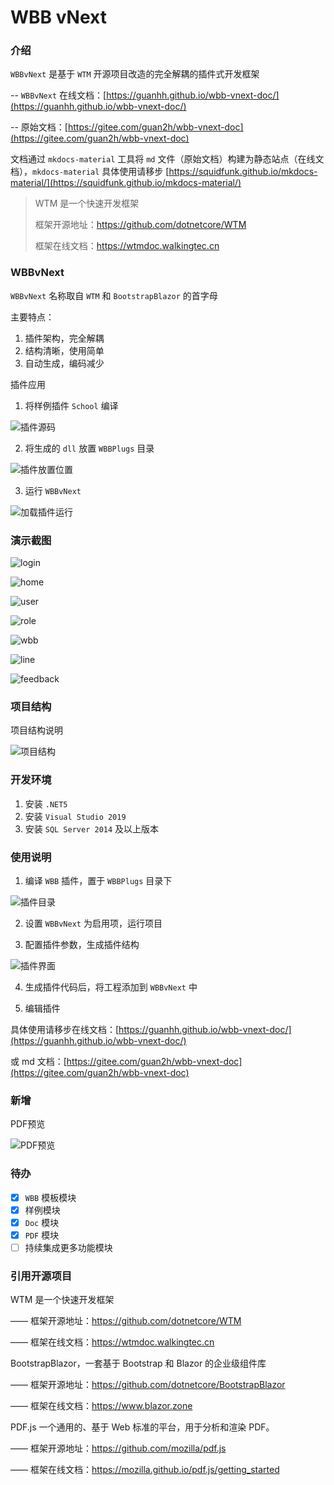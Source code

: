 # WBB vNext

### 介绍
`WBBvNext` 是基于 `WTM` 开源项目改造的完全解耦的插件式开发框架

-- `WBBvNext` 在线文档：[https://guanhh.github.io/wbb-vnext-doc/](https://guanhh.github.io/wbb-vnext-doc/)


-- 原始文档：[https://gitee.com/guan2h/wbb-vnext-doc](https://gitee.com/guan2h/wbb-vnext-doc)

文档通过 `mkdocs-material` 工具将 `md` 文件（原始文档）构建为静态站点（在线文档），`mkdocs-material` 具体使用请移步 
[https://squidfunk.github.io/mkdocs-material/](https://squidfunk.github.io/mkdocs-material/)


>WTM 是一个快速开发框架
>
>框架开源地址：https://github.com/dotnetcore/WTM
>
>框架在线文档：https://wtmdoc.walkingtec.cn


### WBBvNext

`WBBvNext` 名称取自 `WTM` 和 `BootstrapBlazor` 的首字母

主要特点：

1. 插件架构，完全解耦
2. 结构清晰，使用简单
3. 自动生成，编码减少

插件应用
1.  将样例插件 `School` 编译

![插件源码](https://gitee.com/guan2h/WBB-vNext/raw/master/WBBModules/Doc/WBBvNext.Doc.Page/Doc/images/school_code.PNG)

2.  将生成的 `dll` 放置 `WBBPlugs` 目录

![插件放置位置](https://gitee.com/guan2h/WBB-vNext/raw/master/WBBModules/Doc/WBBvNext.Doc.Page/Doc/images/plug.PNG)

3.  运行 `WBBvNext`

![加载插件运行](https://gitee.com/guan2h/WBB-vNext/raw/master/WBBModules/Doc/WBBvNext.Doc.Page/Doc/images/school.PNG)

### 演示截图

![login](https://gitee.com/guan2h/WBB-vNext/raw/master/WBBModules/Doc/WBBvNext.Doc.Page/Doc/images/wbb_show_login.png)

![home](https://gitee.com/guan2h/WBB-vNext/raw/master/WBBModules/Doc/WBBvNext.Doc.Page/Doc/images/wbb_show_home.png)

![user](https://gitee.com/guan2h/WBB-vNext/raw/master/WBBModules/Doc/WBBvNext.Doc.Page/Doc/images/wbb_show_user.png)

![role](https://gitee.com/guan2h/WBB-vNext/raw/master/WBBModules/Doc/WBBvNext.Doc.Page/Doc/images/wbb_show_role.png)

![wbb](https://gitee.com/guan2h/WBB-vNext/raw/master/WBBModules/Doc/WBBvNext.Doc.Page/Doc/images/wbb_show_wbb.png)

![line](https://gitee.com/guan2h/WBB-vNext/raw/master/WBBModules/Doc/WBBvNext.Doc.Page/Doc/images/wbb_show_line.png)

![feedback](https://gitee.com/guan2h/WBB-vNext/raw/master/WBBModules/Doc/WBBvNext.Doc.Page/Doc/images/wbb_show_feedback.png)


### 项目结构

项目结构说明

![项目结构](https://gitee.com/guan2h/WBB-vNext/raw/master/WBBModules/Doc/WBBvNext.Doc.Page/Doc/images/wbb_project.PNG)

### 开发环境

1. 安装 `.NET5`
2. 安装 `Visual Studio 2019`
3. 安装 `SQL Server 2014` 及以上版本

### 使用说明

1.  编译 `WBB` 插件，置于 `WBBPlugs` 目录下

![插件目录](https://gitee.com/guan2h/WBB-vNext/raw/master/WBBModules/Doc/WBBvNext.Doc.Page/Doc/images/wbb_dll.PNG)

2.  设置 `WBBvNext` 为启用项，运行项目

3.  配置插件参数，生成插件结构

![插件界面](https://gitee.com/guan2h/WBB-vNext/raw/master/WBBModules/Doc/WBBvNext.Doc.Page/Doc/images/plug_codegen.PNG)

4. 生成插件代码后，将工程添加到 `WBBvNext` 中

5. 编辑插件

具体使用请移步在线文档：[https://guanhh.github.io/wbb-vnext-doc/](https://guanhh.github.io/wbb-vnext-doc/)

或 md 文档：[https://gitee.com/guan2h/wbb-vnext-doc](https://gitee.com/guan2h/wbb-vnext-doc)

### 新增

PDF预览

![PDF预览](https://gitee.com/guan2h/WBB-vNext/raw/master/WBBModules/Doc/WBBvNext.Doc.Page/Doc/images/pdf_priview.PNG)

### 待办
- [x] `WBB` 模板模块
- [x] 样例模块
- [x] `Doc` 模块
- [x] `PDF` 模块
- [ ] 持续集成更多功能模块

### 引用开源项目

WTM 是一个快速开发框架

—— 框架开源地址：https://github.com/dotnetcore/WTM

—— 框架在线文档：https://wtmdoc.walkingtec.cn

BootstrapBlazor，一套基于 Bootstrap 和 Blazor 的企业级组件库

—— 框架开源地址：https://github.com/dotnetcore/BootstrapBlazor

—— 框架在线文档：https://www.blazor.zone

PDF.js 一个通用的、基于 Web 标准的平台，用于分析和渲染 PDF。

—— 框架开源地址：https://github.com/mozilla/pdf.js

—— 框架在线文档：https://mozilla.github.io/pdf.js/getting_started